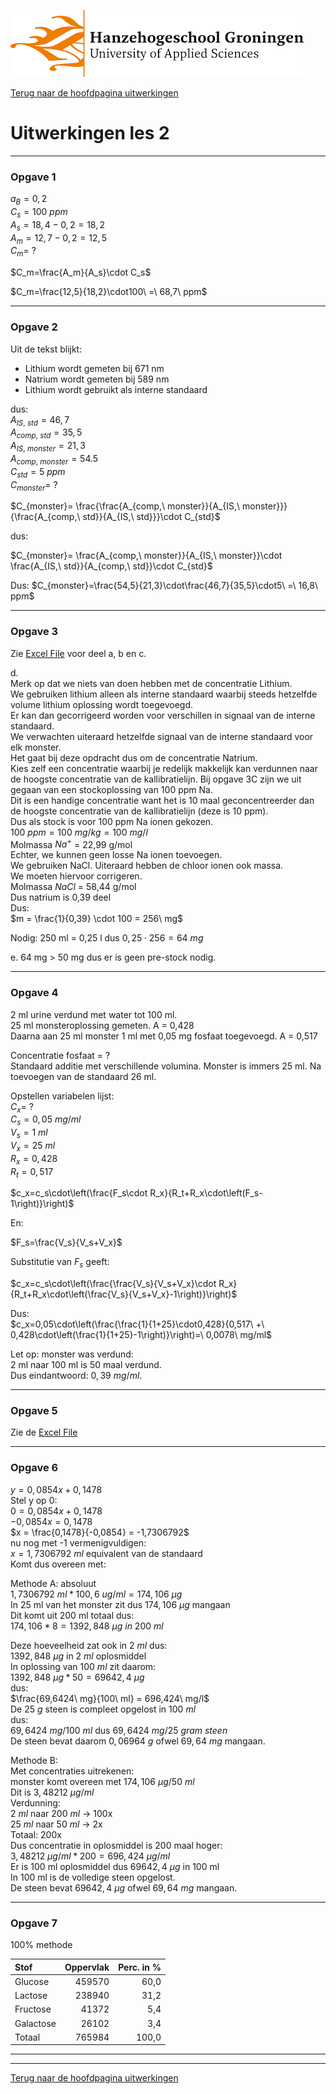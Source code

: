 ![Hanze](../../hanze/hanze.png)

[Terug naar de hoofdpagina uitwerkingen](../uitwerkingen.md)

# Uitwerkingen les 2


---

### Opgave 1

$a_B = 0,2$  
$C_s = 100\ ppm$  
$A_s = 18,4 - 0,2 = 18,2$  
$A_m = 12,7 - 0,2 = 12,5$  
$C_m =\ ?$  
  
$C_m=\frac{A_m}{A_s}\cdot C_s$  
  
$C_m=\frac{12,5}{18,2}\cdot100\ =\ 68,7\ ppm$  
  
---

### Opgave 2
Uit de tekst blijkt:
- Lithium wordt gemeten bij 671 nm
- Natrium wordt gemeten bij 589 nm
- Lithium wordt gebruikt als interne standaard
  
dus:  
$A_{IS,\ std} = 46,7$  
$A_{comp,\ std} = 35,5$  
$A_{IS,\ monster} = 21,3$  
$A_{comp,\ monster} = 54.5$  
$C_{std} = 5\ ppm$  
$C_{monster} =\ ?$  

$C_{monster}= \frac{\frac{A_{comp,\ monster}}{A_{IS,\ monster}}}{\frac{A_{comp,\ std}}{A_{IS,\ std}}}\cdot C_{std}$  

dus:  

$C_{monster}= \frac{A_{comp,\ monster}}{A_{IS,\ monster}}\cdot \frac{A_{IS,\ std}}{A_{comp,\ std}}\cdot C_{std}$  

Dus:
$C_{monster}=\frac{54,5}{21,3}\cdot\frac{46,7}{35,5}\cdot5\ =\ 16,8\ ppm$  

---

### Opgave 3

Zie [Excel File](./files/les2_uitwerkingen.xlsx) voor deel a, b en c.  

d.  
Merk op dat we niets van doen hebben met de concentratie Lithium.  
We gebruiken lithium alleen als interne standaard waarbij steeds hetzelfde volume lithium oplossing wordt toegevoegd.  
Er kan dan gecorrigeerd worden voor verschillen in signaal van de interne standaard.  
We verwachten uiteraard hetzelfde signaal van de interne standaard voor elk monster.  
Het gaat bij deze opdracht dus om de concentratie Natrium.  
Kies zelf een concentratie waarbij je redelijk makkelijk kan verdunnen naar de hoogste concentratie van de kallibratielijn. Bij opgave 3C zijn we uit gegaan van een stockoplossing van 100 ppm Na.  
Dit is een handige concentratie want het is 10 maal geconcentreerder dan de hoogste concentratie van de kallibratielijn (deze is 10 ppm).  
Dus als stock is voor 100 ppm Na ionen gekozen.  
$100\ ppm = 100\ mg/kg = 100\ mg/l$   
Molmassa $Na^+$ = 22,99 g/mol  
Echter, we kunnen geen losse Na ionen toevoegen.  
We gebruiken NaCl. Uiteraard hebben de chloor ionen ook massa.  
We moeten hiervoor corrigeren.  
Molmassa $NaCl$ = 58,44 g/mol  
Dus natrium is 0,39 deel  
Dus:  
$m = \frac{1}{0,39} \cdot 100 = 256\ mg$

Nodig: 250 ml = 0,25 l dus $0,25 \cdot 256 = 64\ mg$
  
e.
64 mg > 50 mg dus er is geen pre-stock nodig.  

---

### Opgave 4

2 ml urine verdund met water tot 100 ml.  
25 ml monsteroplossing gemeten. A = 0,428  
Daarna aan 25 ml monster 1 ml met 0,05 mg fosfaat toegevoegd. A = 0,517  

Concentratie fosfaat = ?  
Standaard additie met verschillende volumina. Monster is immers 25 ml. Na toevoegen van de standaard 26 ml.  

Opstellen variabelen lijst:  
$C_x =\ ?$  
$C_s = 0,05\ mg/ml$  
$V_s = 1\ ml$  
$V_x = 25\ ml$  
$R_x = 0,428$  
$R_t = 0,517$  

$c_x=c_s\cdot\left(\frac{F_s\cdot R_x}{R_t+R_x\cdot\left(F_s-1\right)}\right)$  

En:  

$F_s=\frac{V_s}{V_s+V_x}$  

Substitutie van $F_s$ geeft:  

$c_x=c_s\cdot\left(\frac{\frac{V_s}{V_s+V_x}\cdot R_x}{R_t+R_x\cdot\left(\frac{V_s}{V_s+V_x}-1\right)}\right)$  

Dus:  
$c_x=0,05\cdot\left(\frac{\frac{1}{1+25}\cdot0,428}{0,517\ +\ 0,428\cdot\left(\frac{1}{1+25}-1\right)}\right)=\ 0,0078\ mg/ml$  


Let op: monster was verdund:  
2 ml naar 100 ml is 50 maal verdund.  
Dus eindantwoord: $0,39\ mg/ml$.  

---

### Opgave 5

Zie de [Excel File](./files/les2_uitwerkingen.xlsx)  

---

### Opgave 6

$y = 0,0854x + 0,1478$  
Stel y op 0:  
$0 = 0,0854x + 0,1478$  
$-0,0854x = 0,1478$  
$x = \frac{0,1478}{-0,0854} = -1,7306792$  
nu nog met -1 vermenigvuldigen:  
$x = 1,7306792\ ml$ equivalent van de standaard  
Komt dus overeen met:  

Methode A: absoluut  
$1,7306792\ ml * 100,6\ ug/ml = 174,106\ \mu g$  
In 25 ml van het monster zit dus $174,106\ \mu g$ mangaan  
Dit komt uit 200 ml totaal dus:  
$174,106 * 8 = 1392,848\  \mu g\ in\ 200\ ml$  

Deze hoeveelheid zat ook in $2\ ml$ dus:  
$1392,848\ \mu g$ in $2\ ml$ oplosmiddel  
In oplossing van $100\ ml$ zit daarom:  
$1392,848\ \mu g * 50 = 69642,4\ \mu g$  
dus:  
$\frac{69,6424\ mg}{100\ ml} = 696,424\ mg/l$  
De $25\ g$ steen is compleet opgelost in $100\ ml$  
dus:  
$69,6424\ mg/100\ ml$ dus $69,6424\ mg/25\ gram\ steen$  
De steen bevat daarom $0,06964\ g$ ofwel $69,64\ mg$ mangaan.  


Methode B:  
Met concentraties uitrekenen:  
monster komt overeen met $174,106\ \mu g/50\ ml$  
Dit is $3,48212\ \mu g/ml$  
Verdunning:  
$2\ ml$ naar $200\ ml$ -> 100x  
$25\ ml$ naar $50\ ml$ -> 2x  
Totaal: 200x  
Dus concentratie in oplosmiddel is 200 maal hoger:  
$3,48212\ \mu g/ml * 200 = 696,424\ \mu g/ml$  
Er is 100 ml oplosmiddel dus $69642,4\ \mu g$ in 100 ml  
In 100 ml is de volledige steen opgelost.  
De steen bevat $69642,4\ \mu g$ ofwel $69,64\ mg$ mangaan.  

---

### Opgave 7

100% methode  

| Stof          | Oppervlak     | Perc. in %  |
|:------------- |--------------:| -----------:|
| Glucose       | 459570        | 60,0        |
| Lactose       | 238940        | 31,2        |
| Fructose      | 41372         | 5,4         |
| Galactose     | 26102         | 3,4         | 
| Totaal        | 765984        | 100,0       |

---


--- 

[Terug naar de hoofdpagina uitwerkingen](../uitwerkingen.md)

<script type="text/x-mathjax-config">
  MathJax.Hub.Config({
    tex2jax: {
      inlineMath: [ ['$','$'], ["\\(","\\)"] ],
      processEscapes: true
    }
  });
</script>
    
<script type="text/javascript"
        src="https://cdn.mathjax.org/mathjax/latest/MathJax.js?config=TeX-AMS-MML_HTMLorMML">
</script>